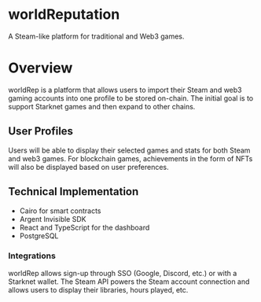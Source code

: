 # worldReputation
A Steam-like platform for traditional and Web3 games.

# Overview
worldRep is a platform that allows users to import their Steam and web3 gaming accounts into one profile to be stored on-chain. The initial goal is to support Starknet games and then expand to other chains.

## User Profiles
Users will be able to display their selected games and stats for both Steam and web3 games. For blockchain games, achievements in the form of NFTs will also be displayed based on user preferences. 

## Technical Implementation
- Cairo for smart contracts
- Argent Invisible SDK
- React and TypeScript for the dashboard
- PostgreSQL

### Integrations
worldRep allows sign-up through SSO (Google, Discord, etc.) or with a Starknet wallet. The Steam API powers the Steam account connection and allows users to display their libraries, hours played, etc.
